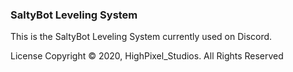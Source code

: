 ### SaltyBot Leveling System

This is the SaltyBot Leveling System currently used on Discord.
 
License Copyright © 2020, HighPixel_Studios. All Rights Reserved
